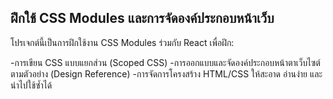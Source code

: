 ## ฝึกใช้ CSS Modules และการจัดองค์ประกอบหน้าเว็บ
โปรเจกต์นี้เป็นการฝึกใช้งาน CSS Modules ร่วมกับ React เพื่อฝึก:

-การเขียน CSS แบบแยกส่วน (Scoped CSS)
-การออกแบบและจัดองค์ประกอบหน้าตาเว็บไซต์ตามตัวอย่าง (Design Reference)
-การจัดการโครงสร้าง HTML/CSS ให้สะอาด อ่านง่าย และนำไปใช้ซ้ำได้
